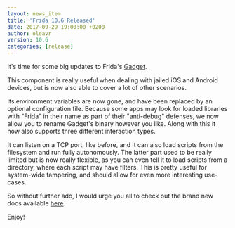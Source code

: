 ```yaml
---
layout: news_item
title: 'Frida 10.6 Released'
date: 2017-09-29 19:00:00 +0200
author: oleavr
version: 10.6
categories: [release]
---
```


It's time for some big updates to Frida's [Gadget](/docs/gadget/).

This component is really useful when dealing with jailed iOS and Android
devices, but is now also able to cover a lot of other scenarios.

Its environment variables are now gone, and have been replaced by an optional
configuration file. Because some apps may look for loaded libraries with "Frida"
in their name as part of their "anti-debug" defenses, we now allow you to rename
Gadget's binary however you like. Along with this it now also supports three
different interaction types.

It can listen on a TCP port, like before, and it can also load scripts from the
filesystem and run fully autonomously. The latter part used to be really limited
but is now really flexible, as you can even tell it to load scripts from a
directory, where each script may have filters. This is pretty useful for
system-wide tampering, and should allow for even more interesting use-cases.

So without further ado, I would urge you all to check out the brand new docs
available [here](/docs/gadget/).

Enjoy!
